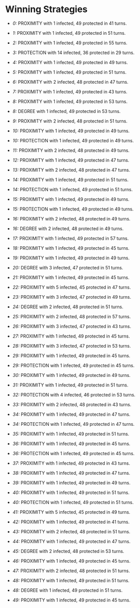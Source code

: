# Winning Strategies

* _0:_ PROXIMITY with 1 infected, 49 protected in 41 turns.


* _1:_ PROXIMITY with 1 infected, 49 protected in 51 turns.


* _2:_ PROXIMITY with 1 infected, 49 protected in 55 turns.


* _3:_ PROTECTION with 14 infected, 36 protected in 29 turns.


* _4:_ PROXIMITY with 1 infected, 49 protected in 49 turns.


* _5:_ PROXIMITY with 1 infected, 49 protected in 51 turns.


* _6:_ PROXIMITY with 2 infected, 48 protected in 47 turns.


* _7:_ PROXIMITY with 1 infected, 49 protected in 43 turns.


* _8:_ PROXIMITY with 1 infected, 49 protected in 53 turns.


* _8:_ DEGREE with 1 infected, 49 protected in 53 turns.


* _9:_ PROXIMITY with 2 infected, 48 protected in 51 turns.


* _10:_ PROXIMITY with 1 infected, 49 protected in 49 turns.


* _10:_ PROTECTION with 1 infected, 49 protected in 49 turns.


* _11:_ PROXIMITY with 2 infected, 48 protected in 49 turns.


* _12:_ PROXIMITY with 1 infected, 49 protected in 47 turns.


* _13:_ PROXIMITY with 2 infected, 48 protected in 47 turns.


* _14:_ PROXIMITY with 1 infected, 49 protected in 51 turns.


* _14:_ PROTECTION with 1 infected, 49 protected in 51 turns.


* _15:_ PROXIMITY with 1 infected, 49 protected in 49 turns.


* _15:_ PROTECTION with 1 infected, 49 protected in 49 turns.


* _16:_ PROXIMITY with 2 infected, 48 protected in 49 turns.


* _16:_ DEGREE with 2 infected, 48 protected in 49 turns.


* _17:_ PROXIMITY with 1 infected, 49 protected in 57 turns.


* _18:_ PROXIMITY with 1 infected, 49 protected in 45 turns.


* _19:_ PROXIMITY with 1 infected, 49 protected in 49 turns.


* _20:_ DEGREE with 3 infected, 47 protected in 51 turns.


* _21:_ PROXIMITY with 1 infected, 49 protected in 45 turns.


* _22:_ PROXIMITY with 5 infected, 45 protected in 47 turns.


* _23:_ PROXIMITY with 3 infected, 47 protected in 49 turns.


* _24:_ DEGREE with 2 infected, 48 protected in 51 turns.


* _25:_ PROXIMITY with 2 infected, 48 protected in 57 turns.


* _26:_ PROXIMITY with 3 infected, 47 protected in 43 turns.


* _27:_ PROXIMITY with 1 infected, 49 protected in 45 turns.


* _28:_ PROXIMITY with 3 infected, 47 protected in 53 turns.


* _29:_ PROXIMITY with 1 infected, 49 protected in 45 turns.


* _29:_ PROTECTION with 1 infected, 49 protected in 45 turns.


* _30:_ PROXIMITY with 1 infected, 49 protected in 49 turns.


* _31:_ PROXIMITY with 1 infected, 49 protected in 51 turns.


* _32:_ PROTECTION with 4 infected, 46 protected in 53 turns.


* _33:_ PROXIMITY with 2 infected, 48 protected in 43 turns.


* _34:_ PROXIMITY with 1 infected, 49 protected in 47 turns.


* _34:_ PROTECTION with 1 infected, 49 protected in 47 turns.


* _35:_ PROXIMITY with 1 infected, 49 protected in 51 turns.


* _36:_ PROXIMITY with 1 infected, 49 protected in 45 turns.


* _36:_ PROTECTION with 1 infected, 49 protected in 45 turns.


* _37:_ PROXIMITY with 1 infected, 49 protected in 43 turns.


* _38:_ PROXIMITY with 1 infected, 49 protected in 47 turns.


* _39:_ PROXIMITY with 1 infected, 49 protected in 49 turns.


* _40:_ PROXIMITY with 1 infected, 49 protected in 51 turns.


* _40:_ PROTECTION with 1 infected, 49 protected in 51 turns.


* _41:_ PROXIMITY with 5 infected, 45 protected in 49 turns.


* _42:_ PROXIMITY with 1 infected, 49 protected in 41 turns.


* _43:_ PROXIMITY with 2 infected, 48 protected in 51 turns.


* _44:_ PROXIMITY with 1 infected, 49 protected in 47 turns.


* _45:_ DEGREE with 2 infected, 48 protected in 53 turns.


* _46:_ PROXIMITY with 1 infected, 49 protected in 45 turns.


* _47:_ PROXIMITY with 2 infected, 48 protected in 51 turns.


* _48:_ PROXIMITY with 1 infected, 49 protected in 51 turns.


* _48:_ DEGREE with 1 infected, 49 protected in 51 turns.


* _49:_ PROXIMITY with 1 infected, 49 protected in 45 turns.


